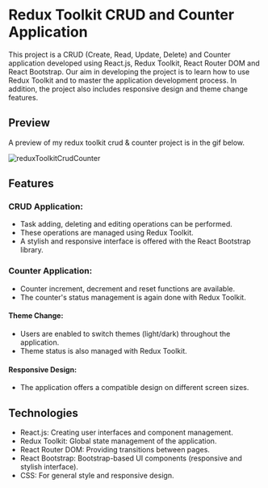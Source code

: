 # Redux Toolkit CRUD and Counter Application
This project is a CRUD (Create, Read, Update, Delete) and Counter application developed using React.js, Redux Toolkit, React Router DOM and React Bootstrap. Our aim in developing the project is to learn how to use Redux Toolkit and to master the application development process. In addition, the project also includes responsive design and theme change features.

## Preview

A preview of my redux toolkit crud & counter project is in the gif below.

![reduxToolkitCrudCounter](https://github.com/user-attachments/assets/6d723bf6-21c7-438f-b254-27b00e923eca)


## Features
 ### CRUD Application:
* Task adding, deleting and editing operations can be performed.
* These operations are managed using Redux Toolkit.
* A stylish and responsive interface is offered with the React Bootstrap library.
 ### Counter Application:
* Counter increment, decrement and reset functions are available.
* The counter's status management is again done with Redux Toolkit.
 #### Theme Change:
* Users are enabled to switch themes (light/dark) throughout the application.
* Theme status is also managed with Redux Toolkit.
 #### Responsive Design:
* The application offers a compatible design on different screen sizes.
## Technologies
* React.js: Creating user interfaces and component management.
* Redux Toolkit: Global state management of the application.
* React Router DOM: Providing transitions between pages.
* React Bootstrap: Bootstrap-based UI components (responsive and stylish interface).
* CSS: For general style and responsive design.
